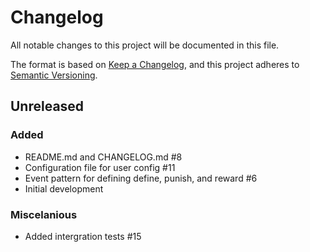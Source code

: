 # Changelog

All notable changes to this project will be documented in this file.

The format is based on [Keep a Changelog](https://keepachangelog.com/en/1.0.0/),
and this project adheres to [Semantic Versioning](https://semver.org/spec/v2.0.0.html).

## Unreleased

### Added

- README.md and CHANGELOG.md #8
- Configuration file for user config #11
- Event pattern for defining define, punish, and reward #6
- Initial development

### Miscelanious

- Added intergration tests #15
